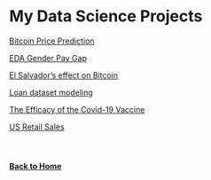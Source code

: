 # My Data Science Projects

[Bitcoin Price Prediction](https://github.com/jahed323/jahed323.github.io/tree/main/Bitcoin%20price%20prediction)

[EDA Gender Pay Gap](https://jahed323.github.io/genderpay)

[El Salvador’s effect on Bitcoin](https://jahed323.github.io/elsalvador)

[Loan dataset modeling](https://github.com/jahed323/jahed323.github.io/tree/main/Loan%20dataset%20modeling)

[The Efficacy of the Covid-19 Vaccine](https://github.com/jahed323/jahed323.github.io/tree/main/The%20Efficacy%20of%20the%20Covid-19%20Vaccine)

[US Retail Sales](https://jahed323.github.io/retailsales)
<br/>
<br/>
<br/>
#### [Back to Home](https://jahed323.github.io/)
